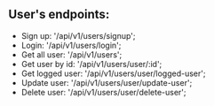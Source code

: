 ## User's endpoints:

-   Sign up: '/api/v1/users/signup';
-   Login: '/api/v1/users/login';
-   Get all user: '/api/v1/users';
-   Get user by id: '/api/v1/users/user/:id';
-   Get logged user: '/api/v1/users/user/logged-user';
-   Update user: '/api/v1/users/user/update-user';
-   Delete user: '/api/v1/users/user/delete-user';
